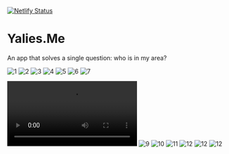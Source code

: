 [![Netlify Status](https://api.netlify.com/api/v1/badges/40a5db65-b0f8-4db1-b8ac-6f35454cd06c/deploy-status)](https://app.netlify.com/sites/yalies-me/deploys)

# Yalies.Me

An app that solves a single question: who is in my area?

![1](/static/photos/LocationsList.png)
![2](/static/photos/LocationsTable.png)
![3](/static/photos/Map.png)
![4](/static/photos/New%20Haven%20In.png)
![5](/static/photos/New%20Haven.png)
![6](/static/photos/Profile%20Other.png)
![7](/static/photos/Profile.png)

![8](/static/photos/mobile/Demo.MP4)
![9](/static/photos/mobile/Landing.PNG)
![10](/static/photos/mobile/Locations%202.PNG)
![11](/static/photos/mobile/Locations.PNG)
![12](/static/photos/mobile/Map.PNG)
![12](/static/photos/mobile/New%20Haven.PNG)
![12](/static/photos/mobile/New%20Haven%202.PNG)
